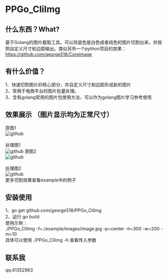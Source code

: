 PPGo_CliImg
====
什么东西？What?
----
基于Golang的图片截取工具。可以将底色是白色或者纯色的图片切割出来，并按照自定义尺寸和边距输出。类似另外一个python项目的效果：
https://github.com/george518/CoreImage

有什么价值？
----
1、快速切割图片的核心部分，并自定义尺寸和边距形成新的图片   
2、常用于电商平台的图片批量处理。    
3、含有golang常用的图片包使用方法，可以作为golang图片学习参考使用        

效果展示 （图片显示均为正常尺寸）
----
原图1<br/>
![github](https://github.com/george518/PPGo_CliImg/blob/master/example/images/image.jpg?raw=true "github")
<br/><br/>
处理图1<br/>
![github](https://github.com/george518/PPGo_CliImg/blob/master/example/images/CoreImages/image.jpg?raw=true "github")
原图2<br/>
![github](https://github.com/george518/PPGo_CliImg/blob/master/example/images/png.png?raw=true "github")
<br/><br/>
处理图2<br/>
![github](https://github.com/george518/PPGo_CliImg/blob/master/example/images/CoreImages/png.png?raw=true "github")
<br />
更多切割效果查看example中的例子<br />

安装使用    
----
1、go get github.com/george518/PPGo_CliImg        
2、运行 go build    
使用示例：    
./PPGo_CliImg -f=./example/images/image.jpg -p=center -h=300 -w=200 -m=10    
具体可以使用 ./PPGo_CliImg -h 查看传入参数    

联系我
----
qq:41352963

